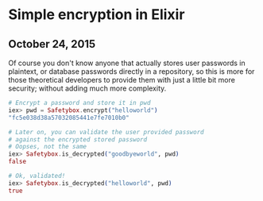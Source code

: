 # Simple encryption in Elixir
## October 24, 2015

Of course you don't know anyone that actually stores user passwords in plaintext, or database passwords directly in a repository, so this is more for those theoretical developers to provide them with just a little bit more security; without adding much more complexity.

```elixir
# Encrypt a password and store it in pwd
iex> pwd = Safetybox.encrypt("helloworld")
"fc5e038d38a57032085441e7fe7010b0"

# Later on, you can validate the user provided password
# against the encrypted stored password
# Oopses, not the same
iex> Safetybox.is_decrypted("goodbyeworld", pwd)
false

# Ok, validated!
iex> Safetybox.is_decrypted("helloworld", pwd)
true
```